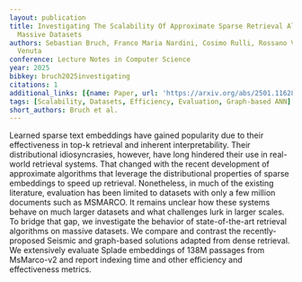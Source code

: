 ```yaml
---
layout: publication
title: Investigating The Scalability Of Approximate Sparse Retrieval Algorithms To
  Massive Datasets
authors: Sebastian Bruch, Franco Maria Nardini, Cosimo Rulli, Rossano Venturini, Leonardo
  Venuta
conference: Lecture Notes in Computer Science
year: 2025
bibkey: bruch2025investigating
citations: 1
additional_links: [{name: Paper, url: 'https://arxiv.org/abs/2501.11628'}]
tags: [Scalability, Datasets, Efficiency, Evaluation, Graph-based ANN]
short_authors: Bruch et al.
---
```

Learned sparse text embeddings have gained popularity due to their
effectiveness in top-k retrieval and inherent interpretability. Their
distributional idiosyncrasies, however, have long hindered their use in
real-world retrieval systems. That changed with the recent development of
approximate algorithms that leverage the distributional properties of sparse
embeddings to speed up retrieval. Nonetheless, in much of the existing
literature, evaluation has been limited to datasets with only a few million
documents such as MSMARCO. It remains unclear how these systems behave on much
larger datasets and what challenges lurk in larger scales. To bridge that gap,
we investigate the behavior of state-of-the-art retrieval algorithms on massive
datasets. We compare and contrast the recently-proposed Seismic and graph-based
solutions adapted from dense retrieval. We extensively evaluate Splade
embeddings of 138M passages from MsMarco-v2 and report indexing time and other
efficiency and effectiveness metrics.